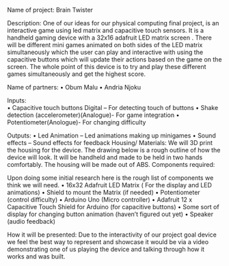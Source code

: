 
Name of project: Brain Twister

Description: One of our ideas for our physical computing final project, is an interactive game using led matrix and capacitive touch sensors. It is a handheld gaming device with a 32x16 adafruit LED matrix screen . There will be different mini games animated on both sides of the  LED matrix simultaneously which the user can play and interactive with using the capacitive buttons which will update their actions based on the game on the screen. The whole point of this device is to try and play these different games simultaneously and get the highest score. 

Name of partners:
•	Obum Malu
•	Andria Njoku

Inputs:     
•	Capacitive touch buttons Digital – For detecting touch of buttons
•	Shake detection (accelerometer)(Analogue)- For game integration
•	Potentiometer(Anologue)- For changing difficulty

Outputs:
•	Led Animation – Led animations making up minigames
•	Sound effects – Sound effects for feedback
Housing/ Materials:
We will 3D print the housing for the device. The drawing below is a rough outline of how the device will look. It will be handheld and made to be held in two hands comfortably. The housing will be made out of ABS.
Components required:

Upon doing some initial research here is the rough list of components we think we will need.
•	16x32 Adafruit LED Matrix  ( For the display and LED animations)
•	Shield to mount the Matrix (if needed)
•	Potentiometer (control difficulty)
•	Arduino Uno (Micro controller)
•	Adafruit 12 x Capacitive Touch Shield for Arduino (for capacitive buttons)
•	Some sort of display for  changing button animation (haven’t figured out yet)
•	Speaker (audio feedback)


How it will be presented: Due to the interactivity of our project goal device we feel the best way to represent and showcase it would be via a video demonstrating one of us playing the device and talking through how it works and was built. 




 



